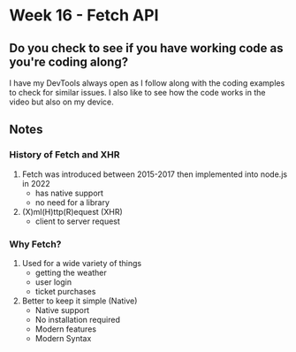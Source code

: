 # Week 16 - Fetch API

## Do you check to see if you have working code as you're coding along?

I have my DevTools always open as I follow along with the coding examples to check for similar issues. I also like to see how the code works in the video but also on my device.

## Notes

### History of Fetch and XHR
1. Fetch was introduced between 2015-2017 then implemented into node.js in 2022
    - has native support
    - no need for a library
2. (X)ml(H)ttp(R)equest (XHR)
    - client to server request

### Why Fetch?
1. Used for a wide variety of things
    - getting the weather
    - user login
    - ticket purchases
2. Better to keep it simple (Native)
    - Native support
    - No installation required
    - Modern features
    - Modern Syntax

